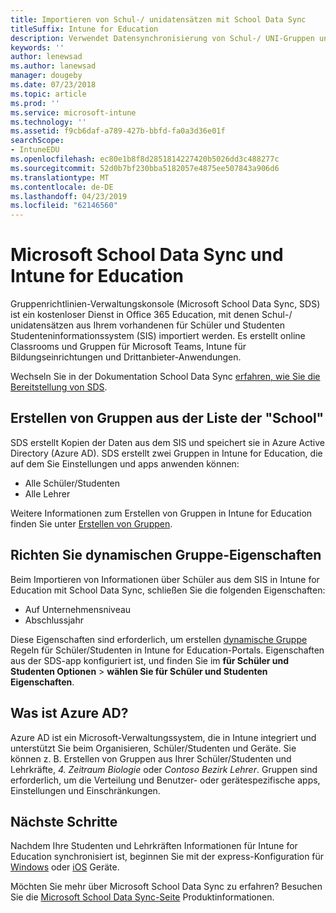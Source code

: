 ```yaml
---
title: Importieren von Schul-/ unidatensätzen mit School Data Sync
titleSuffix: Intune for Education
description: Verwendet Datensynchronisierung von Schul-/ UNI-Gruppen und Benutzer in Azure AD zu importieren.
keywords: ''
author: lenewsad
ms.author: lanewsad
manager: dougeby
ms.date: 07/23/2018
ms.topic: article
ms.prod: ''
ms.service: microsoft-intune
ms.technology: ''
ms.assetid: f9cb6daf-a789-427b-bbfd-fa0a3d36e01f
searchScope:
- IntuneEDU
ms.openlocfilehash: ec80e1b8f8d2851814227420b5026dd3c488277c
ms.sourcegitcommit: 52d0b7bf230bba5182057e4875ee507843a906d6
ms.translationtype: MT
ms.contentlocale: de-DE
ms.lasthandoff: 04/23/2019
ms.locfileid: "62146560"
---
```

# <a name="microsoft-school-data-sync-and-intune-for-education"></a>Microsoft School Data Sync und Intune for Education

Gruppenrichtlinien-Verwaltungskonsole (Microsoft School Data Sync, SDS) ist ein kostenloser Dienst in Office 365 Education, mit denen Schul-/ unidatensätzen aus Ihrem vorhandenen für Schüler und Studenten Studenteninformationssystem (SIS) importiert werden. Es erstellt online Classrooms und Gruppen für Microsoft Teams, Intune für Bildungseinrichtungen und Drittanbieter-Anwendungen.  

Wechseln Sie in der Dokumentation School Data Sync [erfahren, wie Sie die Bereitstellung von SDS](https://support.office.com/article/Overview-of-School-Data-Sync-and-Classroom-f3d1147b-4ade-4905-8518-508e729f2e91). 

## <a name="create-groups-from-school-roster"></a>Erstellen von Gruppen aus der Liste der "School"
SDS erstellt Kopien der Daten aus dem SIS und speichert sie in Azure Active Directory (Azure AD). SDS erstellt zwei Gruppen in Intune for Education, die auf dem Sie Einstellungen und apps anwenden können:

* Alle Schüler/Studenten
* Alle Lehrer

Weitere Informationen zum Erstellen von Gruppen in Intune for Education finden Sie unter [Erstellen von Gruppen](create-groups.md).  

## <a name="set-up-dynamic-group-properties"></a>Richten Sie dynamischen Gruppe-Eigenschaften
Beim Importieren von Informationen über Schüler aus dem SIS in Intune for Education mit School Data Sync, schließen Sie die folgenden Eigenschaften:
*  Auf Unternehmensniveau 
*  Abschlussjahr  

Diese Eigenschaften sind erforderlich, um erstellen [dynamische Gruppe](create-groups.md#dynamic-groups) Regeln für Schüler/Studenten in Intune for Education-Portals.  Eigenschaften aus der SDS-app konfiguriert ist, und finden Sie im __für Schüler und Studenten Optionen__ > __wählen Sie für Schüler und Studenten Eigenschaften__.

## <a name="what-is-azure-ad"></a>Was ist Azure AD?
Azure AD ist ein Microsoft-Verwaltungssystem, die in Intune integriert und unterstützt Sie beim Organisieren, Schüler/Studenten und Geräte. Sie können z. B. Erstellen von Gruppen aus Ihrer Schüler/Studenten und Lehrkräfte, *4. Zeitraum Biologie* oder *Contoso Bezirk Lehrer*. Gruppen sind erforderlich, um die Verteilung und Benutzer- oder gerätespezifische apps, Einstellungen und Einschränkungen.

## <a name="next-steps"></a>Nächste Schritte   
Nachdem Ihre Studenten und Lehrkräften Informationen für Intune for Education synchronisiert ist, beginnen Sie mit der express-Konfiguration für [Windows](edu-express-config-settings-windows.md) oder [iOS](edu-express-config-settings-ios.md) Geräte.  

Möchten Sie mehr über Microsoft School Data Sync zu erfahren? Besuchen Sie die [Microsoft School Data Sync-Seite](https://sds.microsoft.com) Produktinformationen. 
